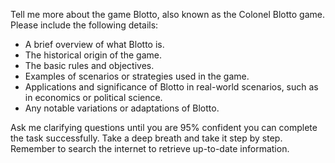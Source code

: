 Tell me more about the game Blotto, also known as the Colonel Blotto game. Please include the following details:

- A brief overview of what Blotto is.
- The historical origin of the game.
- The basic rules and objectives.
- Examples of scenarios or strategies used in the game.
- Applications and significance of Blotto in real-world scenarios, such as in economics or political science.
- Any notable variations or adaptations of Blotto.

Ask me clarifying questions until you are 95% confident you can complete the task successfully. Take a deep breath and take it step by step. Remember to search the internet to retrieve up-to-date information.
